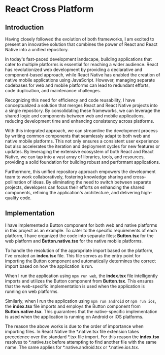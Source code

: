 # React Cross Platform

## Introduction

Having closely followed the evolution of both frameworks, I am excited to present an innovative solution that combines the power of React and React Native into a unified repository.

In today's fast-paced development landscape, building applications that cater to multiple platforms is essential for reaching a wider audience. React has revolutionized web development by providing a declarative and component-based approach, while React Native has enabled the creation of native mobile applications using JavaScript. However, managing separate codebases for web and mobile platforms can lead to redundant efforts, code duplication, and maintenance challenges.

Recognizing this need for efficiency and code reusability, I have conceptualized a solution that merges React and React Native projects into a single repository. By consolidating these frameworks, we can leverage the shared logic and components between web and mobile applications, reducing development time and enhancing consistency across platforms.

With this integrated approach, we can streamline the development process by writing common components that seamlessly adapt to both web and native mobile platforms. This not only ensures a consistent user experience but also accelerates the iteration and deployment cycles for new features or updates. By leveraging the extensive ecosystem of both React and React Native, we can tap into a vast array of libraries, tools, and resources, providing a solid foundation for building robust and performant applications.

Furthermore, this unified repository approach empowers the development team to work collaboratively, fostering knowledge sharing and cross-pollination of ideas. By eliminating the need to switch between separate projects, developers can focus their efforts on enhancing the shared components, refining the application's architecture, and delivering high-quality code.

## Implementation

I have implemented a Button component for both web and native platforms in this project as an example. To cater to the specific requirements of each platform, I have organized the code into separate files: __Button.tsx__ for the web platform and __Button.native.tsx__ for the native mobile platforms.

To handle the resolution of the appropriate import based on the platform, I've created an __index.tsx__ file. This file serves as the entry point for importing the Button component and automatically determines the correct import based on how the application is run.

When I run the application using `npm run web`, the __index.tsx__ file intelligently imports and utilizes the Button component from __Button.tsx__. This ensures that the web-specific implementation is used when the application is running on web platforms.

Similarly, when I run the application using `npm run android` or `npm run ios`, the __index.tsx__ file imports and employs the Button component from __Button.native.tsx__. This guarantees that the native-specific implementation is used when the application is running on Android or iOS platforms.

The reason the above works is due to the order of importance when importing files. In React Native the *.native.tsx file extension takes precedence over the standard *.tsx file import. For this reason the __index.tsx__ resolves to *.native.tsx before attempting to find another file with the same name. The same applies for *.native.android.tsx or *.native.ios.tsx.
